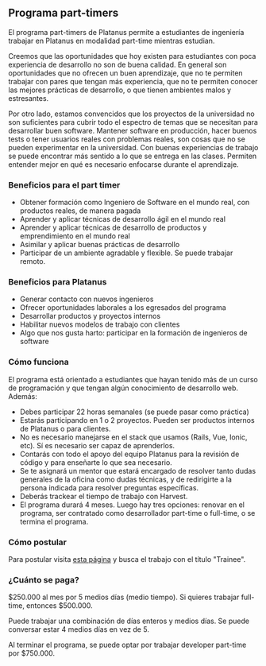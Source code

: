 ## Programa part-timers

El programa part-timers de Platanus permite a estudiantes de ingeniería trabajar en Platanus en modalidad part-time mientras estudian.

Creemos que las oportunidades que hoy existen para estudiantes con poca experiencia de desarrollo no son de buena calidad. En general son oportunidades que no ofrecen un buen aprendizaje, que no te permiten trabajar con pares que tengan más experiencia, que no te permiten conocer las mejores prácticas de desarrollo, o que tienen ambientes malos y estresantes.

Por otro lado, estamos convencidos que los proyectos de la universidad no son suficientes para cubrir todo el espectro de temas que se necesitan para desarrollar buen software. Mantener software en producción, hacer buenos tests o tener usuarios reales con problemas reales, son cosas que no se pueden experimentar en la universidad. Con buenas experiencias de trabajo se puede encontrar más sentido a lo que se entrega en las clases. Permiten entender mejor en qué es necesario enfocarse durante el aprendizaje.

### Beneficios para el part timer

- Obtener formación como Ingeniero de Software en el mundo real, con productos reales, de manera pagada
- Aprender y aplicar técnicas de desarrollo ágil en el mundo real
- Aprender y aplicar técnicas de desarrollo de productos y emprendimiento en el mundo real
- Asimilar y aplicar buenas prácticas de desarrollo
- Participar de un ambiente agradable y flexible. Se puede trabajar remoto.

### Beneficios para Platanus

- Generar contacto con nuevos ingenieros
- Ofrecer oportunidades laborales a los egresados del programa
- Desarrollar productos y proyectos internos
- Habilitar nuevos modelos de trabajo con clientes
- Algo que nos gusta harto: participar en la formación de ingenieros de software

### Cómo funciona

El programa está orientado a estudiantes que hayan tenido más de un curso de programación y que tengan algún conocimiento de desarrollo web. Además:

- Debes participar 22 horas semanales (se puede pasar como práctica)
- Estarás participando en 1 o 2 proyectos. Pueden ser productos internos de Platanus o para clientes.
- No es necesario manejarse en el stack que usamos (Rails, Vue, Ionic, etc). Sí es necesario ser capaz de aprenderlos.
- Contarás con todo el apoyo del equipo Platanus para la revisión de código y para enseñarte lo que sea necesario.
- Se te asignará un mentor que estará encargado de resolver tanto dudas generales de la oficina como dudas técnicas, y de redirigirte a la persona indicada para resolver preguntas específicas.
- Deberás trackear el tiempo de trabajo con Harvest.
- El programa durará 4 meses. Luego hay tres opciones: renovar en el programa, ser contratado como desarrollador part-time o full-time, o se termina el programa.

### Cómo postular

Para postular visita [esta página](https://platan.us/jobs) y busca el trabajo con el título "Trainee".

### ¿Cuánto se paga?

$250.000 al mes por 5 medios días (medio tiempo). Si quieres trabajar full-time, entonces $500.000.

Puede trabajar una combinación de días enteros y medios días. Se puede conversar estar 4 medios días en vez de 5.

Al terminar el programa, se puede optar por trabajar developer part-time por $750.000.
